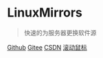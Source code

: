 # LinuxMirrors
> 快速的为服务器更换软件源

[Github](https://github.com/SuperManito/LinuxMirrors)
[Gitee](https://gitee.com/SuperManito/LinuxMirrors)
[CSDN](https://blog.csdn.net/u013246692/article/details/113124295)
[滚动鼠标](#introduction)
